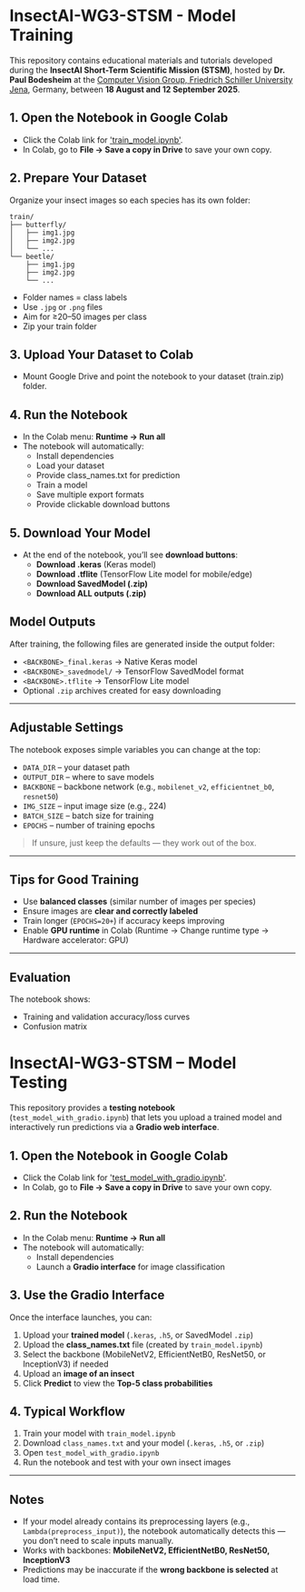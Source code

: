 # InsectAI-WG3-STSM - Model Training 

This repository contains educational materials and tutorials developed during the **InsectAI Short-Term Scientific Mission (STSM)**, hosted by **Dr. Paul Bodesheim** at the [Computer Vision Group, Friedrich Schiller University Jena](https://inf-cv.uni-jena.de/), Germany, between **18 August and 12 September 2025**.


## 1. Open the Notebook in Google Colab
   - Click the Colab link for ['train_model.ipynb'](https://colab.research.google.com/drive/15nQznMSMnyAkQyuxM7ZbdzXM_5f_9FMy?usp=sharing).
   - In Colab, go to **File → Save a copy in Drive** to save your own copy.

## 2. Prepare Your Dataset  
   Organize your insect images so each species has its own folder:

```
train/
├── butterfly/
│   ├── img1.jpg
│   ├── img2.jpg
│   └── ...
└── beetle/
    ├── img1.jpg
    ├── img2.jpg
    └── ...
```
   
- Folder names = class labels  
- Use `.jpg` or `.png` files  
- Aim for ≥20–50 images per class
- Zip your train folder

## 3. Upload Your Dataset to Colab
- Mount Google Drive and point the notebook to your dataset (train.zip) folder.

## 4. Run the Notebook 
- In the Colab menu: **Runtime → Run all**  
- The notebook will automatically:  
  - Install dependencies  
  - Load your dataset
  - Provide class_names.txt for prediction
  - Train a model  
  - Save multiple export formats  
  - Provide clickable download buttons  
## 5.  Download Your Model
- At the end of the notebook, you’ll see **download buttons**:  
  - **Download .keras** (Keras model)  
  - **Download .tflite** (TensorFlow Lite model for mobile/edge)  
  - **Download SavedModel (.zip)**  
  - **Download ALL outputs (.zip)**
## Model Outputs  

After training, the following files are generated inside the output folder:  

- `<BACKBONE>_final.keras` → Native Keras model  
- `<BACKBONE>_savedmodel/` → TensorFlow SavedModel format  
- `<BACKBONE>.tflite` → TensorFlow Lite model  
- Optional `.zip` archives created for easy downloading  

---

## Adjustable Settings  

The notebook exposes simple variables you can change at the top:  

- `DATA_DIR` – your dataset path  
- `OUTPUT_DIR` – where to save models  
- `BACKBONE` – backbone network (e.g., `mobilenet_v2`, `efficientnet_b0`, `resnet50`)  
- `IMG_SIZE` – input image size (e.g., 224)  
- `BATCH_SIZE` – batch size for training  
- `EPOCHS` – number of training epochs  

> If unsure, just keep the defaults — they work out of the box.  

---

## Tips for Good Training  

- Use **balanced classes** (similar number of images per species)  
- Ensure images are **clear and correctly labeled**  
- Train longer (`EPOCHS=20+`) if accuracy keeps improving  
- Enable **GPU runtime** in Colab (Runtime → Change runtime type → Hardware accelerator: GPU)  

---

## Evaluation  

The notebook shows:  
- Training and validation accuracy/loss curves   
- Confusion matrix 

# InsectAI-WG3-STSM – Model Testing  

This repository provides a **testing notebook** (`test_model_with_gradio.ipynb`) that lets you upload a trained model and interactively run predictions via a **Gradio web interface**.  

## 1. Open the Notebook in Google Colab  
- Click the Colab link for ['test_model_with_gradio.ipynb'](https://colab.research.google.com/drive/1waaanvDYt3pdtK7MAqvpAW9AE_TdR2uC?usp=sharing).  
- In Colab, go to **File → Save a copy in Drive** to save your own copy.  

## 2. Run the Notebook  
- In the Colab menu: **Runtime → Run all**  
- The notebook will automatically:  
  - Install dependencies  
  - Launch a **Gradio interface** for image classification  

## 3. Use the Gradio Interface  
Once the interface launches, you can:  
1. Upload your **trained model** (`.keras`, `.h5`, or SavedModel `.zip`)  
2. Upload the **class_names.txt** file (created by `train_model.ipynb`)  
3. Select the backbone (MobileNetV2, EfficientNetB0, ResNet50, or InceptionV3) if needed  
4. Upload an **image of an insect**  
5. Click **Predict** to view the **Top-5 class probabilities**  

## 4. Typical Workflow  
1. Train your model with `train_model.ipynb`  
2. Download `class_names.txt` and your model (`.keras`, `.h5`, or `.zip`)  
3. Open `test_model_with_gradio.ipynb`  
4. Run the notebook and test with your own insect images  

---

## Notes  
- If your model already contains its preprocessing layers (e.g., `Lambda(preprocess_input)`), the notebook automatically detects this — you don’t need to scale inputs manually.  
- Works with backbones: **MobileNetV2, EfficientNetB0, ResNet50, InceptionV3**  
- Predictions may be inaccurate if the **wrong backbone is selected** at load time.  

